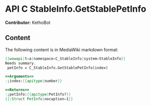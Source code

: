 # API C StableInfo.GetStablePetInfo

**Contributor:** KethoBot

## Content

The following content is in MediaWiki markdown format:

```mediawiki
{{wowapi|t=a|namespace=C_StableInfo|system=StableInfo}}
Needs summary.
 petInfo = C_StableInfo.GetStablePetInfo(index)

==Arguments==
:;index:{{apitype|number}}

==Returns==
:;petInfo:{{apitype|PetInfo?}}
{{:Struct PetInfo|nocaption=1}}
```
